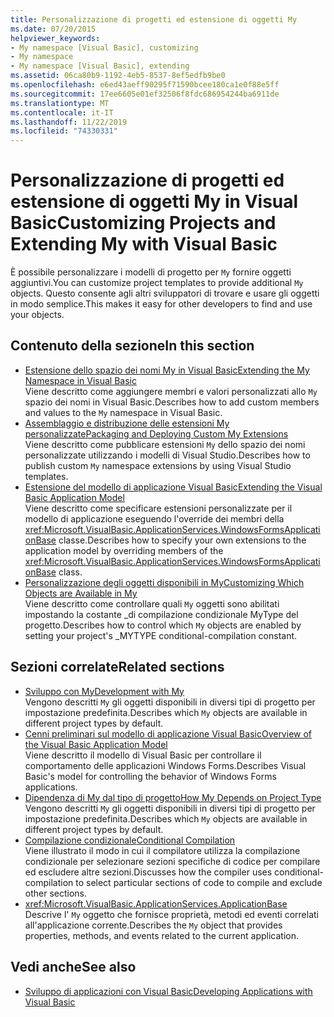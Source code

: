 ```yaml
---
title: Personalizzazione di progetti ed estensione di oggetti My
ms.date: 07/20/2015
helpviewer_keywords:
- My namespace [Visual Basic], customizing
- My namespace
- My namespace [Visual Basic], extending
ms.assetid: 06ca80b9-1192-4eb5-8537-8ef5edfb9be0
ms.openlocfilehash: e6ed43aeff90295f71590bcee180ca1e0f88e5ff
ms.sourcegitcommit: 17ee6605e01ef32506f8fdc686954244ba6911de
ms.translationtype: MT
ms.contentlocale: it-IT
ms.lasthandoff: 11/22/2019
ms.locfileid: "74330331"
---
```

# <a name="customizing-projects-and-extending-my-with-visual-basic"></a><span data-ttu-id="0a989-102">Personalizzazione di progetti ed estensione di oggetti My in Visual Basic</span><span class="sxs-lookup"><span data-stu-id="0a989-102">Customizing Projects and Extending My with Visual Basic</span></span>

<span data-ttu-id="0a989-103">È possibile personalizzare i modelli di progetto per `My` fornire oggetti aggiuntivi.</span><span class="sxs-lookup"><span data-stu-id="0a989-103">You can customize project templates to provide additional `My` objects.</span></span> <span data-ttu-id="0a989-104">Questo consente agli altri sviluppatori di trovare e usare gli oggetti in modo semplice.</span><span class="sxs-lookup"><span data-stu-id="0a989-104">This makes it easy for other developers to find and use your objects.</span></span>

## <a name="in-this-section"></a><span data-ttu-id="0a989-105">Contenuto della sezione</span><span class="sxs-lookup"><span data-stu-id="0a989-105">In this section</span></span>

- [<span data-ttu-id="0a989-106">Estensione dello spazio dei nomi My in Visual Basic</span><span class="sxs-lookup"><span data-stu-id="0a989-106">Extending the My Namespace in Visual Basic</span></span>](extending-the-my-namespace.md)  
 <span data-ttu-id="0a989-107">Viene descritto come aggiungere membri e valori personalizzati allo `My` spazio dei nomi in Visual Basic.</span><span class="sxs-lookup"><span data-stu-id="0a989-107">Describes how to add custom members and values to the `My` namespace in Visual Basic.</span></span>
- [<span data-ttu-id="0a989-108">Assemblaggio e distribuzione delle estensioni My personalizzate</span><span class="sxs-lookup"><span data-stu-id="0a989-108">Packaging and Deploying Custom My Extensions</span></span>](packaging-and-deploying-custom-my-extensions.md)  
 <span data-ttu-id="0a989-109">Viene descritto come pubblicare estensioni `My` dello spazio dei nomi personalizzate utilizzando i modelli di Visual Studio.</span><span class="sxs-lookup"><span data-stu-id="0a989-109">Describes how to publish custom `My` namespace extensions by using Visual Studio templates.</span></span>
- [<span data-ttu-id="0a989-110">Estensione del modello di applicazione Visual Basic</span><span class="sxs-lookup"><span data-stu-id="0a989-110">Extending the Visual Basic Application Model</span></span>](extending-the-visual-basic-application-model.md)  
 <span data-ttu-id="0a989-111">Viene descritto come specificare estensioni personalizzate per il modello di applicazione eseguendo l'override dei membri della <xref:Microsoft.VisualBasic.ApplicationServices.WindowsFormsApplicationBase> classe.</span><span class="sxs-lookup"><span data-stu-id="0a989-111">Describes how to specify your own extensions to the application model by overriding members of the <xref:Microsoft.VisualBasic.ApplicationServices.WindowsFormsApplicationBase> class.</span></span>
- [<span data-ttu-id="0a989-112">Personalizzazione degli oggetti disponibili in My</span><span class="sxs-lookup"><span data-stu-id="0a989-112">Customizing Which Objects are Available in My</span></span>](customizing-which-objects-are-available-in-my.md)  
 <span data-ttu-id="0a989-113">Viene descritto come controllare quali `My` oggetti sono abilitati impostando la costante \_di compilazione condizionale MyType del progetto.</span><span class="sxs-lookup"><span data-stu-id="0a989-113">Describes how to control which `My` objects are enabled by setting your project's \_MYTYPE conditional-compilation constant.</span></span>

## <a name="related-sections"></a><span data-ttu-id="0a989-114">Sezioni correlate</span><span class="sxs-lookup"><span data-stu-id="0a989-114">Related sections</span></span>

- [<span data-ttu-id="0a989-115">Sviluppo con My</span><span class="sxs-lookup"><span data-stu-id="0a989-115">Development with My</span></span>](../development-with-my/index.md)  
 <span data-ttu-id="0a989-116">Vengono descritti `My` gli oggetti disponibili in diversi tipi di progetto per impostazione predefinita.</span><span class="sxs-lookup"><span data-stu-id="0a989-116">Describes which `My` objects are available in different project types by default.</span></span>
- [<span data-ttu-id="0a989-117">Cenni preliminari sul modello di applicazione Visual Basic</span><span class="sxs-lookup"><span data-stu-id="0a989-117">Overview of the Visual Basic Application Model</span></span>](../development-with-my/overview-of-the-visual-basic-application-model.md)  
 <span data-ttu-id="0a989-118">Viene descritto il modello di Visual Basic per controllare il comportamento delle applicazioni Windows Forms.</span><span class="sxs-lookup"><span data-stu-id="0a989-118">Describes Visual Basic's model for controlling the behavior of Windows Forms applications.</span></span>
- [<span data-ttu-id="0a989-119">Dipendenza di My dal tipo di progetto</span><span class="sxs-lookup"><span data-stu-id="0a989-119">How My Depends on Project Type</span></span>](../development-with-my/how-my-depends-on-project-type.md)  
 <span data-ttu-id="0a989-120">Vengono descritti `My` gli oggetti disponibili in diversi tipi di progetto per impostazione predefinita.</span><span class="sxs-lookup"><span data-stu-id="0a989-120">Describes which `My` objects are available in different project types by default.</span></span>
- [<span data-ttu-id="0a989-121">Compilazione condizionale</span><span class="sxs-lookup"><span data-stu-id="0a989-121">Conditional Compilation</span></span>](../../programming-guide/program-structure/conditional-compilation.md)  
 <span data-ttu-id="0a989-122">Viene illustrato il modo in cui il compilatore utilizza la compilazione condizionale per selezionare sezioni specifiche di codice per compilare ed escludere altre sezioni.</span><span class="sxs-lookup"><span data-stu-id="0a989-122">Discusses how the compiler uses conditional-compilation to select particular sections of code to compile and exclude other sections.</span></span>
- <xref:Microsoft.VisualBasic.ApplicationServices.ApplicationBase>  
 <span data-ttu-id="0a989-123">Descrive l' `My` oggetto che fornisce proprietà, metodi ed eventi correlati all'applicazione corrente.</span><span class="sxs-lookup"><span data-stu-id="0a989-123">Describes the `My` object that provides properties, methods, and events related to the current application.</span></span>

## <a name="see-also"></a><span data-ttu-id="0a989-124">Vedi anche</span><span class="sxs-lookup"><span data-stu-id="0a989-124">See also</span></span>

- [<span data-ttu-id="0a989-125">Sviluppo di applicazioni con Visual Basic</span><span class="sxs-lookup"><span data-stu-id="0a989-125">Developing Applications with Visual Basic</span></span>](../index.md)
